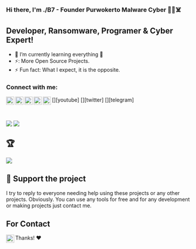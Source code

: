 ### Hi there, I'm ./B7 - Founder Purwokerto Malware Cyber 👋😈☠️

## Developer, Ransomware, Programer & Cyber Expert!

- 🌱 I’m currently learning everything 🤣
- ⚡: More Open Source Projects.
- ⚡ Fun fact: What I expect, it is the opposite.



### Connect with me:

[<img align="left" alt="Unlimited-Crack-You | YouTube" width="22px" src="https://cdn.jsdelivr.net/npm/simple-icons@v3/icons/youtube.svg" />][youtube]
[<img align="left" alt="Unlimited-Crack-You | Gmail" width="22px" src="https://cdn.jsdelivr.net/npm/simple-icons@v3/icons/gmail.svg" />][gmail]
[<img align="left" alt="Unlimited-Crack-You | Twitter" width="22px" src="https://cdn.jsdelivr.net/npm/simple-icons@v3/icons/twitter.svg" />][twitter]
[<img align="left" alt="Unlimited-Crack-You | LinkedIn" width="22px" src="https://cdn.jsdelivr.net/npm/simple-icons@v3/icons/linkedin.svg" />][linkedin]
[<img align="left" alt="Unlimited-Crack-You | Telegram" width="22px" src="https://cdn.jsdelivr.net/npm/simple-icons@v3/icons/telegram.svg" />][telegram]

<br />
<br />


<img src = "https://github-readme-stats.vercel.app/api?username=Unlimited-Crack-You&&show_icons=true&title_color=ffffff&icon_color=bb2acf&text_color=daf7dc&bg_color=151515">
<img src = "https://github-readme-stats.vercel.app/api/top-langs/?username=Unlimited-Crack-You&langs_count=8&theme=blue-green">

## 🏆
![](https://github-profile-trophy.vercel.app/?username=Unlimited-Crack-You&theme=discord&no-frame=false&no-bg=false&margin-w=4)

## :sparkling_heart: Support the project

I try to reply to everyone needing help using these projects or any other projects. Obviously. 
You can use any tools for free and for any development or making projects just contact me.

## For Contact

[<img align="left" alt="Unlimited-Crack-You | YouTube" width="22px" src="https://cdn.jsdelivr.net/npm/simple-icons@v3/icons/gmail.svg" />][gmail]


Thanks! :heart:

</details>

[website]: 
[twitter]: 
[gmail]:
[youtube]: 
[linkedin]: 
[telegram]:
